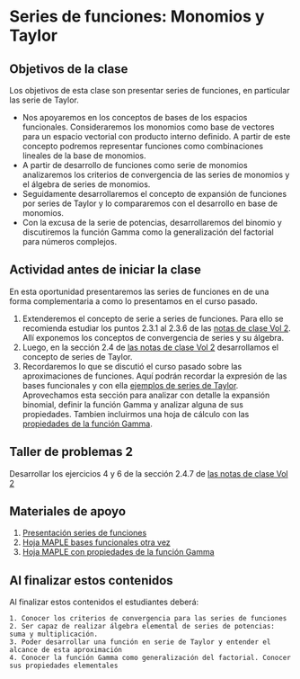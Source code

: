 # Series de funciones: Monomios y Taylor

## Objetivos de la clase
Los objetivos de esta clase son presentar series de funciones, en particular las serie de Taylor.
 + Nos apoyaremos en los conceptos de bases de los espacios funcionales. Consideraremos los monomios como base de vectores para un espacio vectorial con producto interno definido. A partir de este concepto podremos representar funciones como combinaciones lineales de la base de monomios.
 + A partir de desarrollo de funciones como serie de monomios analizaremos los criterios de convergencia de las series de monomios y el álgebra de series de monomios.
 + Seguidamente desarrollaremos el concepto de expansión de funciones por series de Taylor y lo compararemos con el desarrollo en base de monomios.
 + Con la excusa de la serie de potencias, desarrollaremos del binomio y discutiremos la función Gamma como la generalización del factorial para números complejos.

## Actividad antes de iniciar la clase
En esta oportunidad presentaremos las series de funciones en de una forma complementaria a como lo presentamos en el curso pasado.
 1. Extenderemos el concepto de serie a series de funciones. Para ello se recomienda estudiar los puntos 2.3.1 al 2.3.6 de las [notas de clase Vol 2](https://github.com/nunezluis/MisCursos/blob/main/MisMateriales/LibrosCapitulos/VolumenDOS.pdf). Allí exponemos los conceptos de convergencia de series y su álgebra.
 2. Luego, en la sección 2.4 de [las notas de clase Vol 2](https://github.com/nunezluis/MisCursos/blob/main/MisMateriales/LibrosCapitulos/VolumenDOS.pdf) desarrollamos el concepto de series de Taylor.
 3. Recordaremos lo que se discutió el curso pasado sobre las aproximaciones de funciones. Aquí podrán recordar la expresión de las bases funcionales y con ella [ejemplos de series de Taylor](https://htmlpreview.github.io/?https://github.com/nunezluis/MisCursos/blob/main/MisMateriales/ProgramasScripts/BasesFuncionales/BasesFuncionales.html). Aprovechamos esta sección para analizar con detalle la expansión binomial, definir la función Gamma y analizar alguna de sus propiedades. Tambien incluirmos una hoja de cálculo con las [propiedades de la función Gamma](https://htmlpreview.github.io/?https://github.com/nunezluis/MisCursos/blob/main/MisMateriales/ProgramasScripts/FuncionGamma/funcionGamma.html).

## Taller de problemas 2
Desarrollar los ejercicios 4 y 6 de la sección 2.4.7 de [las notas de clase Vol 2](https://github.com/nunezluis/MisCursos/blob/main/MisMateriales/LibrosCapitulos/VolumenDOS.pdf)

## Materiales de apoyo
  1. [Presentación series de funciones](https://github.com/nunezluis/MisCursos/blob/main/MisMateriales/Presentaciones/M2_2_1SerieFunciones.pdf)
  2. [Hoja MAPLE bases funcionales otra vez](https://htmlpreview.github.io/?https://github.com/nunezluis/MisCursos/blob/main/MisMateriales/ProgramasScripts/BasesFuncionales/BasesFuncionales.html)
  3. [Hoja MAPLE con propiedades de la función Gamma](https://htmlpreview.github.io/?https://github.com/nunezluis/MisCursos/blob/main/MisMateriales/ProgramasScripts/FuncionGamma/funcionGamma.html)

## Al finalizar estos contenidos
Al finalizar estos contenidos el estudiantes deberá:

    1. Conocer los criterios de convergencia para las series de funciones
    2. Ser capaz de realizar álgebra elemental de series de potencias: suma y multiplicación.
    3. Poder desarrollar una función en serie de Taylor y entender el alcance de esta aproximación
    4. Conocer la función Gamma como generalización del factorial. Conocer sus propiedades elementales
